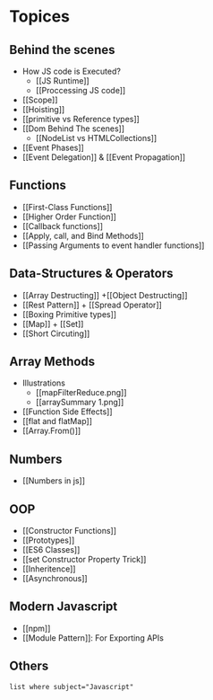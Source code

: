 # Topices

## Behind the scenes

- How JS code is Executed?
    - [[JS Runtime]]
    - [[Proccessing JS code]]
- [[Scope]]
- [[Hoisting]]
- [[primitive vs Reference types]]
- [[Dom Behind The scenes]]
    - [[NodeList vs HTMLCollections]]
- [[Event Phases]]
- [[Event Delegation]] & [[Event Propagation]]
## Functions

- [[First-Class Functions]]
- [[Higher Order Function]]
- [[Callback functions]]
- [[Apply, call, and Bind Methods]]
- [[Passing Arguments to event handler functions]]

## Data-Structures & Operators

- [[Array Destructing]] +[[Object Destructing]]
- [[Rest Pattern]] + [[Spread Operator]]
- [[Boxing Primitive types]]
- [[Map]] + [[Set]]
- [[Short Circuting]]

## Array Methods

- Illustrations
    - [[mapFilterReduce.png]]
    - [[arraySummary 1.png]]
- [[Function Side Effects]]
- [[flat and flatMap]]
- [[Array.From()]]

## Numbers

- [[Numbers in js]]

## OOP

- [[Constructor Functions]]
- [[Prototypes]]
- [[ES6 Classes]]
- [[set Constructor Property Trick]]
- [[Inheritence]]
- [[Asynchronous]]

## Modern Javascript

- [[npm]]
- [[Module Pattern]]: For Exporting APIs

## Others

```dataview
list where subject="Javascript"
```
